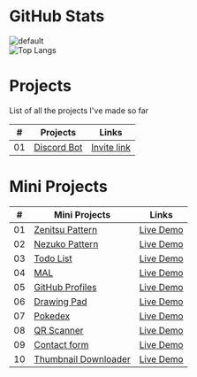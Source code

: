 # GitHub Stats
![default](https://github-readme-stats.vercel.app/api?username=calatop&show_icons=true&hide=contribs,prs&cache_seconds=86400&theme=gruvbox)
<br>
![Top Langs](https://github-readme-stats.vercel.app/api/top-langs/?username=calatop&layout=compact&show_icons=true&hide=contribs,prs&cache_seconds=86400&theme=gruvbox)

# Projects
List of all the projects I've made so far

|  #  | Projects                                                                                                                    | Links                                                                         |
| :-: | --------------------------------------------------------------------------------------------------------------------------- | --------------------------------------------------------------------------------- |
| 01  | [Discord Bot](https://github.com/Calatop/Zenitsu-bot)                             | [Invite link](https://discord.com/oauth2/authorize?client_id=766218598913146901&permissions=8&scope=bot)               |

# Mini Projects


|  #  | Mini Projects                                                                                                                    | Links                                                                         |
| :-: | --------------------------------------------------------------------------------------------------------------------------- | --------------------------------------------------------------------------------- |
| 01  | [Zenitsu Pattern](https://github.com/Calatop/Zenitsu)                             | [Live Demo](http://zenitsu.me/)               |
| 02  | [Nezuko Pattern](https://github.com/Calatop/Nezuko)                               | [Live Demo](https://nezuko.me/)                |
| 03  | [Todo List](https://github.com/Calatop/Todo)                       | [Live Demo](https://calatop.github.io/Todo/) |
| 04  | [MAL](https://github.com/Calatop/My-Anime-List-Custom-Theme)                          | [Live Demo](https://myanimelist.net/animelist/Calatop)          |
| 05  | [GitHub Profiles](https://github.com/Calatop/GitHub-Profiles)                               | [Live Demo](https://calatop.github.io/GitHub-Profiles/)                |
| 06  | [Drawing Pad](https://github.com/Calatop/Drawing-pad)                           | [Live Demo](https://calatop.github.io/Drawing-pad/)              |
| 07  | [Pokedex](https://github.com/Calatop/Pokedex)                       | [Live Demo](https://calatop.github.io/Pokedex/)            |
| 08  | [QR Scanner](https://github.com/Calatop/QR-Scanner)                       | [Live Demo](https://calatop.github.io/QR-Scanner/)            |
| 09  | [Contact form](https://github.com/Calatop/contact-form)                       | [Live Demo](https://calatop.github.io/contact-form/)            |
| 10  | [Thumbnail Downloader](https://github.com/Calatop/Thumbnail-Downloader)                       | [Live Demo](https://calatop.github.io/Thumbnail-Downloader/)            |

